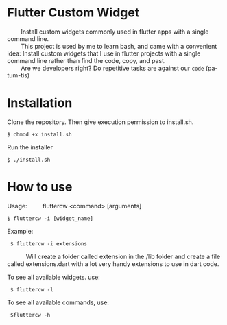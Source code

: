 # Flutter Custom Widget

  

  

&ensp;&ensp;&ensp;&ensp; Install custom widgets commonly used in flutter apps with a single command line.<br>
&ensp;&ensp;&ensp;&ensp; This project is used by me to learn bash, and came with a convenient idea: Install custom widgets that I use in flutter projects with a single command line rather than find the code, copy, and past.<br>
&ensp;&ensp;&ensp;&ensp; Are we developers right? Do repetitive tasks are against our `code` (pa-tum-tis)

  
# Installation

Clone the repository. Then give execution permission to install.sh.
    
    $ chmod +x install.sh
Run the installer

    $ ./install.sh
 
 

# How to use

  
Usage: 
&ensp;&ensp;&ensp;&ensp;  fluttercw \<command> [arguments]

    $ fluttercw -i [widget_name]
 
Example:

     $ fluttercw -i extensions

&ensp;  &ensp;  &ensp;  &ensp; Will create a folder called extension in the /lib folder and create a file called extensions.dart with a lot very handy extensions to use in dart code.

To see all available widgets. use:
         
     $ fluttercw -l

To see all available commands, use:

     $fluttercw -h
 
